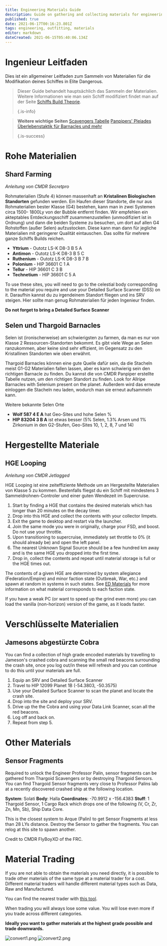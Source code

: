 ```yaml
---
title: Engineering Materials Guide
description: Guide on gathering and collecting materials for engineering your ship
published: true
date: 2021-06-17T00:16:23.801Z
tags: engineering, outfitting, materials
editor: markdown
dateCreated: 2021-06-15T05:40:06.134Z
---
```


# Ingenieur Leitfaden
Dies ist ein allgemeiner Leitfaden zum Sammeln von Materialien für die Modifikation deines Schiffes in Elite Dangerous.

> Dieser Guide behandelt hauptsächlich das Sammeln der Materialien. Weitere Informationen wie man sein Schiff modifiziert findet man auf der Seite [Schiffs Build Theorie](/en/shipbuildtheory). 
> 
> {.is-info}

> **Weitere wichtige Seiten**  [Scavengers Tabelle](https://docs.google.com/spreadsheets/d/1yo1iHP9KUXpoBaIzJsRsDxfAcQa7cBq0YUIFy3m2NII/edit#gid=585994681)  [Panpipers' Pleiades Überlebenstaktik für Barnacles und mehr](https://docs.google.com/spreadsheets/d/1giHvc1SISUcD7BPKjlbutkuwPrWQwHuSxnBwQ3MPQME/edit#gid=0) 
> 
> {.is-success}

# Rohe Materialien

## Shard Farming
*Anleitung von CMDR Secretpro*

Rohmaterialien (Stufe 4) können massenhaft an **Kristalinen Biologischen Standorten** gefunden werden. Ein Haufen dieser Standorte, die nur aus Rohmaterialien bester Klasse (G4) bestehen, kann man in zwei Systemen circa 1500- 1800Ly von der Bubble entfernt finden. Wir empfehlen ein akteptables Entdeckungsschiff zusammenzustellen (unmodifiziert ist in Ordnung) und dann die beiden Systeme zu besuchen, um dort auf allen G4 Rohstoffen (außer Selen) aufzustocken. Diese kann man dann für jegliche Materialien mit geringerer Qualität eintauschen. Das sollte für mehrere ganze Schiffs Builds reichen.

- **Yttrium** - Outotz LS-K D8-3 B 5 A
- **Antimon** - Outotz LS-K D8-3 B 5 C
- **Ruthenium** - Outotz LS-K D8-3 B 7 B
- **Polonium** - HIP 36601 C 1 A
- **Tellur** - HIP 36601 C 3 B
- **Technetium** - HIP 36601 C 5 A

To use these sites, you will need to go to the celestial body corresponding to the material you require and use your Detailed Surface Scanner (DSS) on it. Daraufhin kannst du zu irgendeinem Standort fliegen und ins SRV steigen. Hier sollte man genug Rohmaterialien für jeden Ingenieur finden.

**Do not forget to bring a Detailed Surface Scanner**
## Selen und Thargoid Barnacles
Selen ist (ironischerweise) am schwierigsten zu farmen, da man es nur von Klasse 2 Ressourcen-Standorten bekommt. Es gibt viele Wege an Selen ranzukommen, aber keine sind sehr effizient, im Gegensatz zu den Kristallinen Standorten wie oben erwähnt.

Thargoid Barnacles können eine gute Quelle dafür sein, da die Stacheln meist G1-G2 Materialien fallen lassen, aber es kann schwierig sein den richtigen Barnacle zu finden. Du kannst die von CMDR Panpiper erstellte Tabelle nutzen, um den richtigen Standort zu finden. Look for Allripe Barnacles with Selenium present on the planet. Außerdem wird das erneute einloggen die Stacheln neu laden, wodurch man sie erneut aufsammeln kann.

Weitere bekannte Selen Orte

- **Wolf 587 4 E A** hat Geo-Sites und hohe Selen %
- **HIP 83204 3 B A** ist etwas besser (5% Selen, 1.3% Arsen und 1% Zirkonium in den G2-Stufen, Geo-Sites 10, 1, 2, 8, 7 und 14)

# Hergestellte Materiale
## HGE Looping
*Anleitung von CMDR Jetlagged*

HGE Looping ist eine zeiteffiziente Methode um an Hergestellte Materialien von Klasse 5 zu kommen. Bestenfalls fliegst du ein Schiff mit mindestens 3 Sammeldrohnen-Controler und einer guten Wendezeit im Supercruise.

1. Start by finding a HGE that contains the desired materials which has longer than 20 minutes on the decay timer.
1. Drop into this HGE and collect the contents with your collector limpets.
1. Exit the game to desktop and restart via the launcher.
1. Join the same mode you were in originally, charge your FSD, and boost. Do not use your throttle.
1. Upon transitioning to supercruise, immediately set throttle to 0% (it should already be) and open the left panel.
1. The nearest Unknown Signal Source should be a few hundred km away and is the same HGE you dropped into the first time.
1. Drop in, collect the contents and repeat until material storage is full or the HGE times out.

The contents of a given HGE are determined by system allegiance (Federation/Empire) and minor faction state (Outbreak, War, etc.) and spawn at random in systems in such states. See [ED Materials](https://sites.google.com/view/ed-materials/ed-materials/manufactured-items) for more information on what material corresponds to each faction state.

If you have a weak PC (or want to speed up the grind even more) you can load the vanilla (non-horizon) version of the game, as it loads faster.

# Verschlüsselte Materialien
## Jamesons abgestürzte Cobra
You can find a collection of high grade encoded materials by travelling to Jameson's crashed cobra and scanning the small red beacons surrounding the crash site, once you log out/in these will refresh and you can continue to do this until your materials are full.

1. Equip an SRV and Detailed Surface Scanner
1. Travel to HIP 12099 Planet 1B (-54.3803, -50.3575)
1. Use your Detailed Surface Scanner to scan the planet and locate the crash site.
1. Drop into the site and deploy your SRV.
1. Drive up the the Cobra and using your Data Link Scanner, scan all the red beacons.
1. Log off and back on.
1. Repeat from step 5.

# Other Materials
## Sensor Fragments
Required to unlock the Engineer Professor Palin, sensor fragments can be gathered from Thargoid Scavengers or by destroying Thargoid Sensors. You can find Thargoid Sensor fragments very close to Professor Palins lab at a recently discovered crashed ship at the following location.

**System**: Solati **Body**: Halla **Coordinates**: -70.9912 x -156.4383 **Stuff**: 1 Thargoid Sensor, 1 Cargo Rack which drops one of the following (V, Cr, Zr, Zn, Mn, Sb), Ship Data Core.

This is the closest system to Arque (Palin) to get Sensor Fragments at less than 28 LYs distance. Destroy the Sensor to gather the fragments. You can relog at this site to spawn another.

Credit to CMDR FlyBoyXD of the FRC.

# Material Trading
If you are not able to obtain the materials you need directly, it is possible to trade other materials of the same type at a material trader for a cost. Different material traders will handle different material types such as Data, Raw and Manufactured.

You can find the nearest trader with [this tool](https://inara.cz/galaxy-nearest/25).

When trading you will always lose some value. You will lose even more if you trade across different categories.

**Ideally you want to gather materials at the highest grade possible and trade downwards.**

![convert1.png](/img/convert1.png) ![convert2.png](/img/convert2.png)

